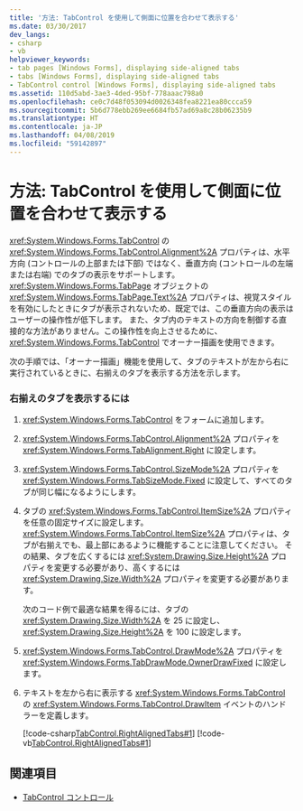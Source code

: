 ```yaml
---
title: '方法: TabControl を使用して側面に位置を合わせて表示する'
ms.date: 03/30/2017
dev_langs:
- csharp
- vb
helpviewer_keywords:
- tab pages [Windows Forms], displaying side-aligned tabs
- tabs [Windows Forms], displaying side-aligned tabs
- TabControl control [Windows Forms], displaying side-aligned tabs
ms.assetid: 110d5abd-3ae3-4ded-95bf-778aaac798a0
ms.openlocfilehash: ce0c7d48f053094d0026348fea8221ea80ccca59
ms.sourcegitcommit: 5b6d778ebb269ee6684fb57ad69a8c28b06235b9
ms.translationtype: HT
ms.contentlocale: ja-JP
ms.lasthandoff: 04/08/2019
ms.locfileid: "59142897"
---
```

# <a name="how-to-display-side-aligned-tabs-with-tabcontrol"></a>方法: TabControl を使用して側面に位置を合わせて表示する
<xref:System.Windows.Forms.TabControl> の <xref:System.Windows.Forms.TabControl.Alignment%2A> プロパティは、水平方向 (コントロールの上部または下部) ではなく、垂直方向 (コントロールの左端または右端) でのタブの表示をサポートします。 <xref:System.Windows.Forms.TabPage> オブジェクトの <xref:System.Windows.Forms.TabPage.Text%2A> プロパティは、視覚スタイルを有効にしたときにタブが表示されないため、既定では、この垂直方向の表示はユーザーの操作性が低下します。 また、タブ内のテキストの方向を制御する直接的な方法がありません。この操作性を向上させるために、<xref:System.Windows.Forms.TabControl> でオーナー描画を使用できます。  
  
 次の手順では、「オーナー描画」機能を使用して、タブのテキストが左から右に実行されているときに、右揃えのタブを表示する方法を示します。  
  
### <a name="to-display-right-aligned-tabs"></a>右揃えのタブを表示するには  
  
1.  <xref:System.Windows.Forms.TabControl> をフォームに追加します。  
  
2.  <xref:System.Windows.Forms.TabControl.Alignment%2A> プロパティを <xref:System.Windows.Forms.TabAlignment.Right> に設定します。  
  
3.  <xref:System.Windows.Forms.TabControl.SizeMode%2A> プロパティを <xref:System.Windows.Forms.TabSizeMode.Fixed> に設定して、すべてのタブが同じ幅になるようにします。  
  
4.  タブの <xref:System.Windows.Forms.TabControl.ItemSize%2A> プロパティを任意の固定サイズに設定します。 <xref:System.Windows.Forms.TabControl.ItemSize%2A> プロパティは、タブが右揃えでも、最上部にあるように機能することに注意してください。 その結果、タブを広くするには <xref:System.Drawing.Size.Height%2A> プロパティを変更する必要があり、高くするには <xref:System.Drawing.Size.Width%2A> プロパティを変更する必要があります。  
  
     次のコード例で最適な結果を得るには、タブの <xref:System.Drawing.Size.Width%2A> を 25 に設定し、<xref:System.Drawing.Size.Height%2A> を 100 に設定します。  
  
5.  <xref:System.Windows.Forms.TabControl.DrawMode%2A> プロパティを <xref:System.Windows.Forms.TabDrawMode.OwnerDrawFixed> に設定します。  
  
6.  テキストを左から右に表示する <xref:System.Windows.Forms.TabControl> の <xref:System.Windows.Forms.TabControl.DrawItem> イベントのハンドラーを定義します。  
  
     [!code-csharp[TabControl.RightAlignedTabs#1](~/samples/snippets/csharp/VS_Snippets_Winforms/TabControl.RightAlignedTabs/CS/Form1.cs#1)]
     [!code-vb[TabControl.RightAlignedTabs#1](~/samples/snippets/visualbasic/VS_Snippets_Winforms/TabControl.RightAlignedTabs/VB/Form1.vb#1)]  
  
## <a name="see-also"></a>関連項目

- [TabControl コントロール](tabcontrol-control-windows-forms.md)
